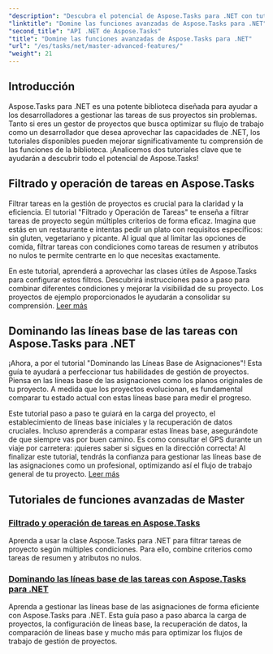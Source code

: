 ```yaml
---
"description": "Descubra el potencial de Aspose.Tasks para .NET con tutoriales sobre filtrado de tareas, líneas de base de asignación y funciones avanzadas para una gestión de proyectos eficaz."
"linktitle": "Domine las funciones avanzadas de Aspose.Tasks para .NET"
"second_title": "API .NET de Aspose.Tasks"
"title": "Domine las funciones avanzadas de Aspose.Tasks para .NET"
"url": "/es/tasks/net/master-advanced-features/"
"weight": 21
---
```


## Introducción

Aspose.Tasks para .NET es una potente biblioteca diseñada para ayudar a los desarrolladores a gestionar las tareas de sus proyectos sin problemas. Tanto si eres un gestor de proyectos que busca optimizar su flujo de trabajo como un desarrollador que desea aprovechar las capacidades de .NET, los tutoriales disponibles pueden mejorar significativamente tu comprensión de las funciones de la biblioteca. ¡Analicemos dos tutoriales clave que te ayudarán a descubrir todo el potencial de Aspose.Tasks!

## Filtrado y operación de tareas en Aspose.Tasks

Filtrar tareas en la gestión de proyectos es crucial para la claridad y la eficiencia. El tutorial "Filtrado y Operación de Tareas" te enseña a filtrar tareas de proyecto según múltiples criterios de forma eficaz. Imagina que estás en un restaurante e intentas pedir un plato con requisitos específicos: sin gluten, vegetariano y picante. Al igual que al limitar las opciones de comida, filtrar tareas con condiciones como tareas de resumen y atributos no nulos te permite centrarte en lo que necesitas exactamente.

En este tutorial, aprenderá a aprovechar las clases útiles de Aspose.Tasks para configurar estos filtros. Descubrirá instrucciones paso a paso para combinar diferentes condiciones y mejorar la visibilidad de su proyecto. Los proyectos de ejemplo proporcionados le ayudarán a consolidar su comprensión. [Leer más](./task-filtering-and-operation/)

## Dominando las líneas base de las tareas con Aspose.Tasks para .NET

¡Ahora, a por el tutorial "Dominando las Líneas Base de Asignaciones"! Esta guía te ayudará a perfeccionar tus habilidades de gestión de proyectos. Piensa en las líneas base de las asignaciones como los planos originales de tu proyecto. A medida que los proyectos evolucionan, es fundamental comparar tu estado actual con estas líneas base para medir el progreso.

Este tutorial paso a paso te guiará en la carga del proyecto, el establecimiento de líneas base iniciales y la recuperación de datos cruciales. Incluso aprenderás a comparar estas líneas base, asegurándote de que siempre vas por buen camino. Es como consultar el GPS durante un viaje por carretera: ¡quieres saber si sigues en la dirección correcta! Al finalizar este tutorial, tendrás la confianza para gestionar las líneas base de las asignaciones como un profesional, optimizando así el flujo de trabajo general de tu proyecto. [Leer más](./mastering-assignment-baseline/)

## Tutoriales de funciones avanzadas de Master
### [Filtrado y operación de tareas en Aspose.Tasks](./task-filtering-and-operation/)
Aprenda a usar la clase Aspose.Tasks para .NET para filtrar tareas de proyecto según múltiples condiciones. Para ello, combine criterios como tareas de resumen y atributos no nulos.
### [Dominando las líneas base de las tareas con Aspose.Tasks para .NET](./mastering-assignment-baseline/)
Aprenda a gestionar las líneas base de las asignaciones de forma eficiente con Aspose.Tasks para .NET. Esta guía paso a paso abarca la carga de proyectos, la configuración de líneas base, la recuperación de datos, la comparación de líneas base y mucho más para optimizar los flujos de trabajo de gestión de proyectos.
